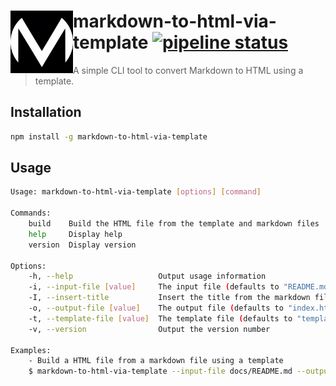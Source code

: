 <div>
    <img src="assets/logo_square.png" align="left" width="100px" />
    <h1>
        markdown-to-html-via-template
        <a href="https://gitlab.com/zuedev/markdown-to-html-via-template/-/commits/main"><img alt="pipeline status" src="https://gitlab.com/zuedev/markdown-to-html-via-template/badges/main/pipeline.svg" /></a>
    </h1>
    <blockquote>A simple CLI tool to convert Markdown to HTML using a template.</blockquote>
</div>

## Installation

```bash
npm install -g markdown-to-html-via-template
```

## Usage

```bash
Usage: markdown-to-html-via-template [options] [command]

Commands:
    build    Build the HTML file from the template and markdown files
    help     Display help
    version  Display version

Options:
    -h, --help                   Output usage information
    -i, --input-file [value]     The input file (defaults to "README.md")
    -I, --insert-title           Insert the title from the markdown file (enabled by default)
    -o, --output-file [value]    The output file (defaults to "index.html")
    -t, --template-file [value]  The template file (defaults to "template.html")
    -v, --version                Output the version number

Examples:
    - Build a HTML file from a markdown file using a template
    $ markdown-to-html-via-template --input-file docs/README.md --output-file dist/index.html --template-file src/template.html --insert-title
```
